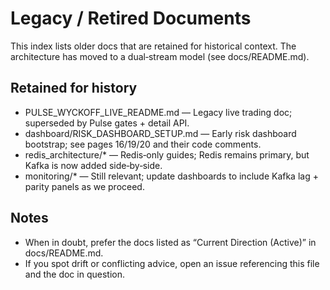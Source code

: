 Legacy / Retired Documents
==========================

This index lists older docs that are retained for historical context. The
architecture has moved to a dual‑stream model (see docs/README.md).

Retained for history
--------------------

- PULSE_WYCKOFF_LIVE_README.md — Legacy live trading doc; superseded by Pulse gates + detail API.
- dashboard/RISK_DASHBOARD_SETUP.md — Early risk dashboard bootstrap; see pages 16/19/20 and their code comments.
- redis_architecture/* — Redis‑only guides; Redis remains primary, but Kafka is now added side‑by‑side.
- monitoring/* — Still relevant; update dashboards to include Kafka lag + parity panels as we proceed.

Notes
-----

- When in doubt, prefer the docs listed as “Current Direction (Active)” in docs/README.md.
- If you spot drift or conflicting advice, open an issue referencing this file and the doc in question.

